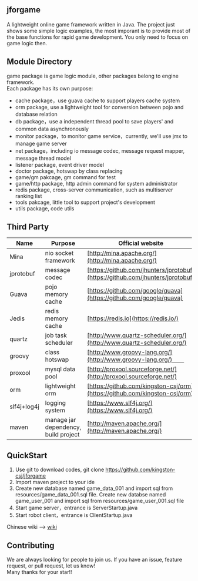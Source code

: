   ## jforgame　　
  A lightweight online game framework written in Java. The project just shows some simple logic examples, the most imporant is to provide most of the base functions for rapid game development. You only need to focus on game logic then.  
  
  ## Module Directory
  game package is game logic module, other packages belong to engine framework.  
  Each package has its own purpose:
  * cache package，use guava cache to support players cache system　　
  * orm package, use a lightweight tool for conversion between pojo and database relation　　　
  * db package，use a independent thread pool to save players' and common data asynchronously 　　
  * monitor package，to monitor game service，currently, we'll use jmx to manage game server 　　
  * net package，including io message codec, message request mapper, message thread model　
  * listener package, event driver model   
  * doctor package, hotswap by class replacing  
  * game/gm pakcage, gm command for test  
  * game/http package, http admin command for system administrator  
  * redis package, cross-server communication, such as multiserver ranking list   
  * tools pakcage, little tool to support project's development
  * utils package, code utils
  
  ## Third Party 
  Name | Purpose | Official website  
  ----|------|----     
  Mina | nio socket framework | [http://mina.apache.org/](http://mina.apache.org/)  
  jprotobuf | message codec | [https://github.com/jhunters/jprotobuf](https://github.com/jhunters/jprotobuf)  
  Guava | pojo memory cache | [https://github.com/google/guava](https://github.com/google/guava)  
  Jedis | redis memory cache | [https://redis.io](https://redis.io/)  
  quartz | job task scheduler | [http://www.quartz-scheduler.org/](http://www.quartz-scheduler.org/) 
  groovy | class hotswap | [http://www.groovy-lang.org/](http://www.groovy-lang.org/)　　  
  proxool | mysql data pool | [http://proxool.sourceforge.net/](http://proxool.sourceforge.net/)  
  orm | lightweight orm | [https://github.com/kingston-csj/orm](https://github.com/kingston-csj/orm) 
  slf4j+log4j | logging system | [https://www.slf4j.org/](https://www.slf4j.org/)  
  maven | manage jar dependency, build project| [http://maven.apache.org/](http://maven.apache.org/)  


  ## QuickStart  
  1. Use git to download codes, git clone https://github.com/kingston-csj/jforgame  
  2. Import maven project to your ide  
  3. Create new database named game_data_001 and import sql from resources/game_data_001.sql file. Create new databse named game_user_001 and import sql from resources/game_user_001.sql file
  4. Start game server，entrance is ServerStartup.java  
  5. Start robot client，entrance is ClientStartup.java


  Chinese wiki --> [wiki](https://github.com/kingston-csj/jforgame/wiki)  
  
  ## Contributing  
  We are always looking for people to join us. If you have an issue, feature request, or pull request, let us know!  
  Many thanks for your star!!
  
